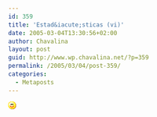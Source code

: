 ```yaml
---
id: 359
title: 'Estad&iacute;sticas (vi)'
date: 2005-03-04T13:30:56+02:00
author: Chavalina
layout: post
guid: http://www.wp.chavalina.net/?p=359
permalink: /2005/03/04/post-359/
categories:
  - Metaposts
---
```

 <a href="http://www.google.es/search?hl=es&#038;q=juan+pablo+montoya&#038;btnG=B%C3%BAsqueda&#038;meta=" target="_blank"><img src="/imagenes/emoticonos/sonrisa.gif" alt="emo" /> </a>